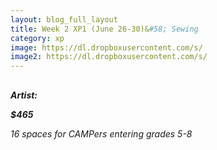 ```yaml
---
layout: blog_full_layout
title: Week 2 XP1 (June 26-30)&#58; Sewing
category: xp
image: https://dl.dropboxusercontent.com/s/
image2: https://dl.dropboxusercontent.com/s/
---
```


## 



**_Artist:_** 

**_$465_**

*16 spaces for CAMPers entering grades 5-8*
